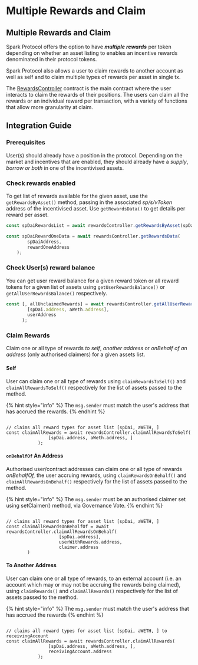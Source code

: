 # Multiple Rewards and Claim

## Multiple Rewards and Claim

Spark Protocol offers the option to have _**multiple rewards**_ per token depending on whether an asset listing to enables an incentive rewards denominated in their protocol tokens.

Spark Protocol also allows a user to claim rewards to another account as well as self and to claim multiple types of rewards per asset in single tx.

The [RewardsController](../periphery-contracts/rewardscontroller.md) contract is the main contract where the user interacts to claim the rewards of their positions. The users can claim all the rewards or an individual reward per transaction, with a variety of functions that allow more granularity at claim.

## Integration Guide

### Prerequisites

User(s) should already have a position in the protocol. Depending on the market and incentives that are enabled, they should already have a _supply_, _borrow or both_ in one of the incentivised assets.

### Check rewards enabled

To get list of rewards available for the given asset, use the `getRewardsByAsset()` method, passing in the associated _sp/s/vToken_ address of the incentivised asset. Use `getRewardsData()` to get details per reward per asset.

```typescript
const spDaiRewardsList = await rewardsController.getRewardsByAsset(spDaiAddress);

const spDaiRewardOneData = await rewardsController.getRewardsData(
        spDaiAddress,
        rewardOneAddress
    );
```

### Check User(s) reward balance

You can get user reward balance for a given reward token or all reward tokens for a given list of assets using `getUserRewardsBalance()` or `getAllUserRewardsBalance()` respectively.

```typescript
const [, allUnclaimedRewards] = await rewardsController.getAllUserRewardsBalance(
        [spDai.address, aWeth.address],
        userAddress
      );
```

### Claim Rewards

Claim one or all type of rewards _to self_, _another address_ or _onBehalf of an address_ (only authorised claimers) for a given assets list.

#### Self

User can claim one or all type of rewards using `claimRewardsToSelf()` and `claimAllRewardsToSelf()` respectively for the list of assets passed to the method.

{% hint style="info" %}
The `msg.sender` must match the user's address that has accrued the rewards.&#x20;
{% endhint %}

```tsx

// claims all reward types for asset list [spDai, aWETH, ]
const claimAllRewards = await rewardsController.claimAllRewardsToSelf(
				[spDai.address, aWeth.address, ]
			);
```

#### `onBehalfOf` An Address

Authorised user/contract addresses can claim one or all type of rewards _onBehalfOf,_ the user accruing rewards, using `claimRewardsOnBehalf()` and `claimAllRewardsOnBehalf()` respectively for the list of assets passed to the method.

{% hint style="info" %}
The `msg.sender` must be an authorised claimer set using setClaimer() method, via Governance Vote.
{% endhint %}

```tsx

// claims all reward types for asset list [spDai, aWETH, ]
const claimAllRewardsOnBehalfOf = await rewardsController.claimAllRewardsOnBehalf(
                    [spDai.address],
                    userWithRewards.address,
                    claimer.address
		)
```

#### To Another Address

User can claim one or all type of rewards, to an external account (i.e. an account which may or may not be accruing the rewards being claimed), using `claimRewards()` and `claimAllRewards()` respectively for the list of assets passed to the method.

{% hint style="info" %}
The `msg.sender` must match the user's address that has accrued the rewards
{% endhint %}

```tsx

// claims all reward types for asset list [spDai, aWETH, ] to receivingAccount
const claimAllRewards = await rewardsController.claimAllRewards(
				[spDai.address, aWeth.address, ],
				receivingAccount.address
			);
```
